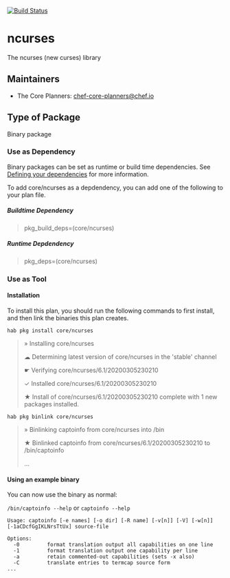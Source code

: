 [![Build Status](https://dev.azure.com/chefcorp-partnerengineering/Chef%20Base%20Plans/_apis/build/status/chef-base-plans.ncurses?branchName=master)](https://dev.azure.com/chefcorp-partnerengineering/Chef%20Base%20Plans/_build/latest?definitionId=173&branchName=master)

# ncurses

The ncurses (new curses) library

## Maintainers

* The Core Planners: <chef-core-planners@chef.io>

## Type of Package

Binary package

### Use as Dependency

Binary packages can be set as runtime or build time dependencies. See [Defining your dependencies](https://www.habitat.sh/docs/developing-packages/developing-packages/#sts=Define%20Your%20Dependencies) for more information.

To add core/ncurses as a depdendency, you can add one of the following to your plan file.

##### Buildtime Dependency

> pkg_build_deps=(core/ncurses)

##### Runtime Depdendency

> pkg_deps=(core/ncurses)

### Use as Tool

#### Installation

To install this plan, you should run the following commands to first install, and then link the binaries this plan creates.

`hab pkg install core/ncurses`

> » Installing core/ncurses
> 
> ☁ Determining latest version of core/ncurses in the 'stable' channel
>
> ☛ Verifying core/ncurses/6.1/20200305230210
>
> ✓ Installed core/ncurses/6.1/20200305230210
>
> ★ Install of core/ncurses/6.1/20200305230210 complete with 1 new packages installed.

`hab pkg binlink core/ncurses`

> » Binlinking captoinfo from core/ncurses into /bin
>
> ★ Binlinked captoinfo from core/ncurses/6.1/20200305230210 to /bin/captoinfo
>
> ...

#### Using an example binary
You can now use the binary as normal:

`/bin/captoinfo --help` or `captoinfo --help`

```
Usage: captoinfo [-e names] [-o dir] [-R name] [-v[n]] [-V] [-w[n]] [-1aCDcfGgIKLNrsTtUx] source-file

Options:
  -0         format translation output all capabilities on one line
  -1         format translation output one capability per line
  -a         retain commented-out capabilities (sets -x also)
  -C         translate entries to termcap source form
...
```
